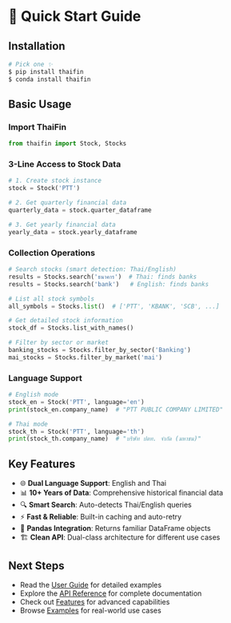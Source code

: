 # 🚀 Quick Start Guide

## Installation

```bash
# Pick one ✨
$ pip install thaifin
$ conda install thaifin
```

## Basic Usage

### Import ThaiFin

```python
from thaifin import Stock, Stocks
```

### 3-Line Access to Stock Data

```python
# 1. Create stock instance
stock = Stock('PTT')

# 2. Get quarterly financial data
quarterly_data = stock.quarter_dataframe

# 3. Get yearly financial data  
yearly_data = stock.yearly_dataframe
```

### Collection Operations

```python
# Search stocks (smart detection: Thai/English)
results = Stocks.search('ธนาคาร')  # Thai: finds banks
results = Stocks.search('bank')   # English: finds banks

# List all stock symbols
all_symbols = Stocks.list()  # ['PTT', 'KBANK', 'SCB', ...]

# Get detailed stock information
stock_df = Stocks.list_with_names()

# Filter by sector or market
banking_stocks = Stocks.filter_by_sector('Banking')
mai_stocks = Stocks.filter_by_market('mai')
```

### Language Support

```python
# English mode
stock_en = Stock('PTT', language='en')
print(stock_en.company_name)  # "PTT PUBLIC COMPANY LIMITED"

# Thai mode  
stock_th = Stock('PTT', language='th')
print(stock_th.company_name)  # "บริษัท ปตท. จำกัด (มหาชน)"
```

## Key Features

- 🌐 **Dual Language Support**: English and Thai
- 📊 **10+ Years of Data**: Comprehensive historical financial data
- 🔍 **Smart Search**: Auto-detects Thai/English queries
- ⚡ **Fast & Reliable**: Built-in caching and auto-retry
- 🐼 **Pandas Integration**: Returns familiar DataFrame objects
- 🏗️ **Clean API**: Dual-class architecture for different use cases

## Next Steps

- Read the [User Guide](user-guide.md) for detailed examples
- Explore the [API Reference](api-reference.md) for complete documentation
- Check out [Features](features.md) for advanced capabilities
- Browse [Examples](examples.md) for real-world use cases
